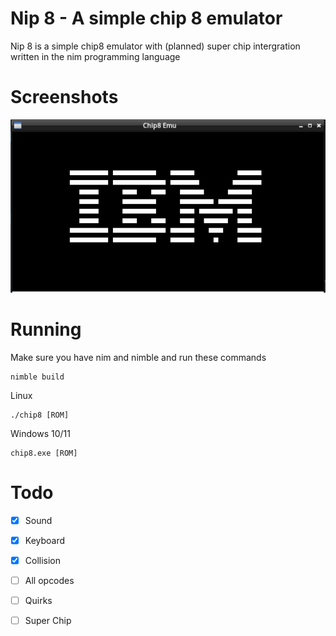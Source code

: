 # Nip 8 - A simple chip 8 emulator

Nip 8 is a simple chip8 emulator with (planned) super chip intergration written in the nim programming language

# Screenshots

![Test program screemshot](https://github.com/io3dev/Nip8/blob/main/images/ibms.png?raw=true)


# Running

Make sure you have nim and nimble and run these commands

```
nimble build
```

Linux

```
./chip8 [ROM]
```

Windows 10/11

```
chip8.exe [ROM]
```

# Todo

- [x] Sound

- [x] Keyboard

- [x] Collision

- [ ] All opcodes

- [ ] Quirks

- [ ] Super Chip
